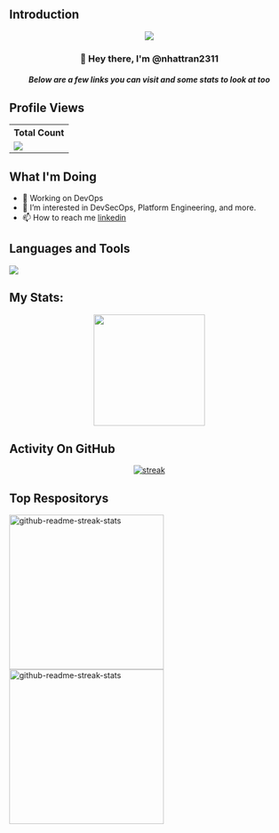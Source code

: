 <!---
nhattran2311/nhattran2311 is a ✨ special ✨ repository because its `README.md` (this file) appears on your GitHub profile.
You can click the Preview link to take a look at your changes.
--->
## Introduction
<p align="center">
<img src="https://readme-typing-svg.demolab.com/?lines=What%20you%20consume%20will%20control%20your%20life;&font=Fira%20Code&center=true&width=700&height=45&color=fff53a&vCenter=true&pause=1000&size=25" /></a>
</p>

<h3 align="center">👋 Hey there, I'm @nhattran2311</a></h3>
<h5 align="center">Below are a few links you can visit and some stats to look at too</h5>

## Profile Views


  <table>
    <tr>
      <th>Total Count</th>
    </tr>
    <tr>
      <td>
         <a href="https://github.com/nhattran2311"> <img src="https://komarev.com/ghpvc/?username=thinkright20&style=for-the-badge&color=brightgreen"> </a>
      </td>
    </tr>
  </table>

## What I'm Doing

- 🔭 Working on DevOps
- 🌱 I’m interested in DevSecOps, Platform Engineering, and more.
- 📫 How to reach me [linkedin](https://www.linkedin.com/in/nhattran231/)

## Languages and Tools

<p align="left"> <a href="https://github.com/thinkright20"><img src="https://skillicons.dev/icons?i=docker,kubernetes,azure,jenkins,githubactions,ansible,terraform,github,bitbucket,css,html,js,nodejs,angular,postgres,django,py,perl,bash,neovim,vim,vscode,elasticsearch"> </a> </p>

## My Stats:
<p align="center">
<img height="200px" src="https://github-readme-stats.vercel.app/api?username=nhattran2311&hide_border=true&show_icons=true&count_private=true&theme=gruvbox&bg_color=151515">
</p>

## Activity On GitHub

<p align="center">
  <a href="https://github.com/nhattran2311">      
<img title="stats" alt="streak" src="https://github-readme-streak-stats.herokuapp.com/?user=nhattran2311&theme=dark&hide_border=true&stroke=f53b3b"/>
</a> 
</p>

## Top Respositorys
  <p align="left">
     <a href="https://github.com/nhattran2311/dotfiles"><img width="278" src="https://denvercoder1-github-readme-stats.vercel.app/api/pin/?username=nhattran2311&repo=dotfiles&theme=react&bg_color=1F222E&title_color=F8D866&hide_border=true&icon_color=F8D866&show_icons=false" alt="github-readme-streak-stats"></a>
    <a href="https://github.com/nhattran2311/ansible"><img width="278" src="https://denvercoder1-github-readme-stats.vercel.app/api/pin/?username=nhattran2311&repo=ansible&theme=react&bg_color=1F222E&title_color=F8D866&hide_border=true&icon_color=F8D866&show_icons=false" alt="github-readme-streak-stats"></a>
  </p>
